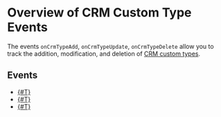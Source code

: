 # Overview of CRM Custom Type Events

The events `onCrmTypeAdd`, `onCrmTypeUpdate`, `onCrmTypeDelete` allow you to track the addition, modification, and deletion of [CRM custom types](../../user-defined-object-types/index.md).

## Events

- [{#T}](on-crm-type-add.md)
- [{#T}](on-crm-type-update.md)
- [{#T}](on-crm-type-delete.md)